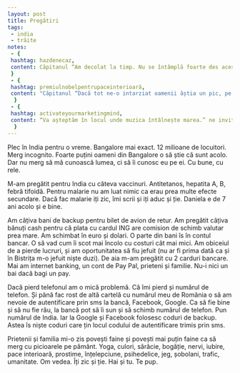 ```yaml
---
layout: post
title: Pregătiri
tags: 
 - india
 - trăite
notes:
 - {
 hashtag: hazdenecaz,
 content: Căpitanul “Am decolat la timp. Nu se întâmplă foarte des acest lucru.”
 }
 - {
 hashtag: premiulnobelpentrupaceinterioară,
 content: "Căpitanul “Dacă tot ne-o intarziat oamenii ăștia un pic, pe partea dreaptă puteți vedea Bucureștiul.”"
  }
 - {
 hashtag: activateyourmarketingmind,
 content: “Va așteptăm în locul unde muzica întâlnește marea.” ne invită o stewardesă la Neversea înainte ca Blue Air sa aterizeze.
  }
---
```


Plec în India pentru o vreme. Bangalore mai exact. 12 milioane de locuitori. Merg incognito. Foarte puțini oameni din Bangalore o să știe că sunt acolo. Dar nu merg să mă cunoască lumea, ci să îi cunosc eu pe ei. Cu bune, cu rele. 

M-am pregătit pentru India cu câteva vaccinuri. Antitetanos, hepatita A, B, febră tifoidă. Pentru malarie nu am luat nimic ca erau prea multe efecte secundare. Dacă fac malarie iți zic, îmi scrii și iți aduc și ție. Daniela e de 7 ani acolo și e bine.

Am câțiva bani de backup pentru bilet de avion de retur. Am pregătit câțiva bănuți cash pentru că plata cu cardul ING are comision de schimb valutar prea mare. Am schimbat în euro și dolari. O parte din bani îs în contul bancar. O să vad cum îi scot mai încolo cu costuri cât mai mici.
Am obiceiul de a pierde lucruri, și am oportunitatea să fiu jefuit (nu ar fi prima dată ca și în Bistrița m-o jefuit niște duzi). De aia m-am pregătit cu 2 carduri bancare. Mai am internet banking, un cont de Pay Pal, prieteni și familie. Nu-i nici un bai dacă bagi un pay. 

Dacă pierd telefonul am o mică problemă. Că îmi pierd și numărul de telefon. Și până fac rost de altă cartelă cu numărul meu de România o să am nevoie de autentificare prin sms la bancă, Facebook, Google. Ca să fie bine și să nu fie rău, la bancă pot să îi sun și să schimb numărul de telefon. Pun numărul de India. Iar la Google și Facebook folosesc coduri de backup. Astea îs niște coduri care țin locul codului de autentificare trimis prin sms.

Prietenii și familia mi-o zis povești faine și povești mai puțin faine ca să merg cu picioarele pe pământ. Yoga, culori, sărăcie, bogăție, nervi, iubire, pace interioară, prostime, înțelepciune, psihedelice, jeg, șobolani, trafic, umanitate. Om vedea. Îți zic și ție. Hai și tu. Te pup.
